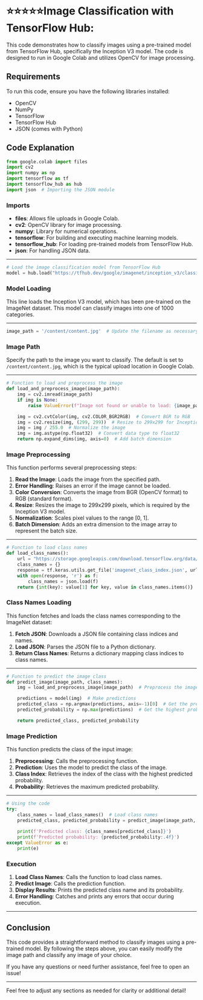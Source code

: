 # :star::star::star::star::star:Image Classification with TensorFlow Hub:

This code demonstrates how to classify images using a pre-trained model from TensorFlow Hub, specifically the Inception V3 model. The code is designed to run in Google Colab and utilizes OpenCV for image processing.

## Requirements

To run this code, ensure you have the following libraries installed:

- OpenCV
- NumPy
- TensorFlow
- TensorFlow Hub
- JSON (comes with Python)

## Code Explanation

```python
from google.colab import files
import cv2
import numpy as np
import tensorflow as tf
import tensorflow_hub as hub
import json  # Importing the JSON module
```

### Imports

- **files**: Allows file uploads in Google Colab.
- **cv2**: OpenCV library for image processing.
- **numpy**: Library for numerical operations.
- **tensorflow**: For building and executing machine learning models.
- **tensorflow_hub**: For loading pre-trained models from TensorFlow Hub.
- **json**: For handling JSON data.

---

```python
# Load the image classification model from TensorFlow Hub
model = hub.load("https://tfhub.dev/google/imagenet/inception_v3/classification/5")
```

### Model Loading

This line loads the Inception V3 model, which has been pre-trained on the ImageNet dataset. This model can classify images into one of 1000 categories.

---

```python
image_path = '/content/content.jpg'  # Update the filename as necessary
```

### Image Path

Specify the path to the image you want to classify. The default is set to `/content/content.jpg`, which is the typical upload location in Google Colab.

---

```python
# Function to load and preprocess the image
def load_and_preprocess_image(image_path):
    img = cv2.imread(image_path)
    if img is None:
        raise ValueError(f"Image not found or unable to load: {image_path}")

    img = cv2.cvtColor(img, cv2.COLOR_BGR2RGB)  # Convert BGR to RGB
    img = cv2.resize(img, (299, 299))  # Resize to 299x299 for InceptionV3
    img = img / 255.0  # Normalize the image
    img = img.astype(np.float32)  # Convert data type to float32
    return np.expand_dims(img, axis=0)  # Add batch dimension
```

### Image Preprocessing

This function performs several preprocessing steps:

1. **Read the Image**: Loads the image from the specified path.
2. **Error Handling**: Raises an error if the image cannot be loaded.
3. **Color Conversion**: Converts the image from BGR (OpenCV format) to RGB (standard format).
4. **Resize**: Resizes the image to 299x299 pixels, which is required by the Inception V3 model.
5. **Normalization**: Scales pixel values to the range [0, 1].
6. **Batch Dimension**: Adds an extra dimension to the image array to represent the batch size.

---

```python
# Function to load class names
def load_class_names():
    url = "https://storage.googleapis.com/download.tensorflow.org/data/imagenet_class_index.json"
    class_names = {}
    response = tf.keras.utils.get_file('imagenet_class_index.json', url)
    with open(response, 'r') as f:
        class_names = json.load(f)
    return {int(key): value[1] for key, value in class_names.items()}
```

### Class Names Loading

This function fetches and loads the class names corresponding to the ImageNet dataset:

1. **Fetch JSON**: Downloads a JSON file containing class indices and names.
2. **Load JSON**: Parses the JSON file to a Python dictionary.
3. **Return Class Names**: Returns a dictionary mapping class indices to class names.

---

```python
# Function to predict the image class
def predict_image(image_path, class_names):
    img = load_and_preprocess_image(image_path)  # Preprocess the image

    predictions = model(img)  # Make predictions
    predicted_class = np.argmax(predictions, axis=-1)[0]  # Get the predicted class index
    predicted_probability = np.max(predictions)  # Get the highest probability

    return predicted_class, predicted_probability
```

### Image Prediction

This function predicts the class of the input image:

1. **Preprocessing**: Calls the preprocessing function.
2. **Prediction**: Uses the model to predict the class of the image.
3. **Class Index**: Retrieves the index of the class with the highest predicted probability.
4. **Probability**: Retrieves the maximum predicted probability.

---

```python
# Using the code
try:
    class_names = load_class_names()  # Load class names
    predicted_class, predicted_probability = predict_image(image_path, class_names)
    
    print(f'Predicted class: {class_names[predicted_class]}')
    print(f'Predicted probability: {predicted_probability:.4f}')
except ValueError as e:
    print(e)
```

### Execution

1. **Load Class Names**: Calls the function to load class names.
2. **Predict Image**: Calls the prediction function.
3. **Display Results**: Prints the predicted class name and its probability.
4. **Error Handling**: Catches and prints any errors that occur during execution.

---

## Conclusion

This code provides a straightforward method to classify images using a pre-trained model. By following the steps above, you can easily modify the image path and classify any image of your choice.

If you have any questions or need further assistance, feel free to open an issue!

--- 

Feel free to adjust any sections as needed for clarity or additional detail!
